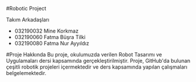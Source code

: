 #Robotic Project

Takım Arkadaşları
- 032190032 Mine Korkmaz
- 032190060 Fatma Büşra Tilki
- 032190080 Fatma Nur Ayyıldız

#Proje Hakkında
Bu proje, okulumuzda verilen Robot Tasarımı ve Uygulamaları dersi kapsamında gerçekleştirilmiştir. Proje, GitHub'da bulunan çeşitli robotik projeleri içermektedir ve ders kapsamında yapılan çalışmaları belgelemektedir.
